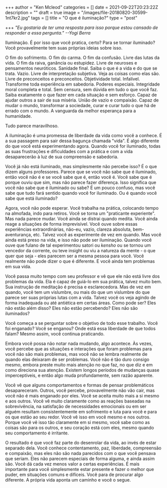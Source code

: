 +++
author = "Ken Mcleod"
categories = []
date = 2021-09-22T20:23:22Z
description = ""
draft = true
image = "/images/file-20180820-30599-1nt7kr2.jpg"
tags = []
title = "O que é iluminação?"
type = "post"

+++
_"Eu gostaria de ter uma resposta para isso porque estou cansado de responder a essa pergunta." --Yogi Berra_

Iluminação. É por isso que você pratica, certo? Para se tornar iluminado? Você provavelmente tem suas próprias ideias sobre isso.  
  
O fim do sofrimento. O fim do carma. O fim da confusão. Livre das lutas da vida. O fim da raiva, ganância ou estupidez. Livre de neuroses e pensamentos neuróticos. Sanidade final. Saiba o que é a vida e do que se trata. Vazio. Livre de interpretação subjetiva. Veja as coisas como elas são. Livre de preconceitos e preconceitos. Objetividade total. Infalível. Transforme toda experiência em sabedoria. Poderes especiais. Integridade moral completa e total. Sem censura, sem dúvida em tudo o que você faz. Saiba exatamente o que fazer em cada situação e sem esforço. Capaz de ajudar outros a sair de sua miséria. União de vazio e compaixão. Capaz de mudar o mundo, transformar a sociedade, curar e curar tudo o que há de errado com o mundo. A vanguarda da melhor esperança para a humanidade.  
  
Tudo parece maravilhoso.  
  
A iluminação é uma promessa de liberdade da vida como você a conhece. É a sua passagem para sair dessa bagunça chamada "vida". É algo diferente do que você está experimentando agora. Quando você for iluminado, todas as suas frustrações e dificuldades com a prática e com a vida desaparecerão à luz de sua compreensão e sabedoria.  
  
Você já não está iluminado, mas simplesmente não percebe isso? É o que dizem alguns professores. Parece que se você não sabe que é iluminado, então você não é e se você sabe que é, então você é. Você sabe que é porque ouviu que sim, mas não parece fazer diferença. Isso significa que você não sabe que é iluminado ou sabe? É um pouco confuso, mas você sabe que tudo fará sentido quando você for iluminado. Ou é quando você sabe que está iluminado?  
  
Agora, você não pode esperar. Você trabalha na prática, colocando tempo na almofada, indo para retiros. Você se torna um "praticante experiente". Mas nada parece mudar. Você ainda se distrai quando medita. Você ainda reage a situações de forma imprevisível. Você ouve sobre essas experiências extraordinárias, não-eu, vazio, clareza absoluta, bem-aventurança, etc. Talvez você as experimente de vez em quando. Mas você ainda está preso na vida, e isso não pode ser iluminação. Quando você ouve que fulano de tal experimentou satori ou _kensho_ ou se tornou um vencedor da corrente, ou teve insight ou viu a natureza da mente - o que quer que seja - eles parecem ser a mesma pessoa para você. Você realmente não pode dizer o que é diferente. E você ainda tem problemas em sua vida.  
  
Você passa muito tempo com seu professor e vê que ele não está livre dos problemas da vida. Ela é capaz de guiá-lo em sua prática, talvez muito bem. Sua instrução de meditação é precisa e esclarecedora. Mas de vez em quando, você tem um vislumbre, ou mais do que um vislumbre do que parece ser suas próprias lutas com a vida. Talvez você os veja agindo de forma inadequada ou até antiética em certas áreas. Como pode ser? Eles não estão além disso? Eles não estão percebendo? Eles não são iluminados?  
  
Você começa a se perguntar sobre o objetivo de todo esse trabalho. Você foi enganado? Você se enganou? Onde está essa liberdade de que todos falam? Mesmo assim, você continua praticando.  
  
Embora você possa não notar nada mudando, algo acontece. Às vezes, você percebe que as situações e interações que foram problemas para você não são mais problemas, mas você não se lembra realmente de quando elas deixaram de ser problemas. Você não é tão duro consigo mesmo, embora preste muito mais atenção no que faz, no que diz e em como direciona sua atenção. Existem longos períodos de mudanças quase imperceptíveis, e então algo muda profundamente, sem razão aparente.  
  
Você vê que alguns comportamentos e formas de pensar problemáticos desapareceram. Outros, você percebe, provavelmente não vão cair, mas você não é mais enganado por eles. Você se aceita muito mais a si mesmo e aos outros. Você vê muito claramente como as reações baseadas na sobrevivência, na satisfação de necessidades emocionais ou em ser alguém resultam consistentemente em sofrimento e luta para você e para os que estão ao seu redor. Você vê isso em você mesmo e nos outros. Porque você vê isso tão claramente em si mesmo, você sabe como as coisas são para os outros, e seu coração está com eles, mesmo quando seu comportamento é irritante.  
  
O resultado é que você faz parte do desenrolar da vida, ao invés de estar separado dela. Você conhece contentamento, paz, liberdade, compreensão e compaixão, mas eles não são nada parecidos com o que você pensava que seriam. Eles não parecem especiais de forma alguma, e ainda assim são. Você dá cada vez menos valor a certas experiências. É mais importante para você simplesmente estar presente e fazer o melhor que puder, em situações comuns e difíceis. Você para de procurar algo diferente. A própria vida aponta um caminho e você o segue.
